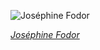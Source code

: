 
![Joséphine Fodor](https://upload.wikimedia.org/wikipedia/commons/thumb/c/ca/Jean-Baptiste_Singry_-_Jos%C3%A9phine_Mainvielle-Fodor.jpg/450px-Jean-Baptiste_Singry_-_Jos%C3%A9phine_Mainvielle-Fodor.jpg)

*[Joséphine Fodor](https://wikipedia.org/wiki/File:Jean-Baptiste_Singry_-_Jos%C3%A9phine_Mainvielle-Fodor.jpg)*
